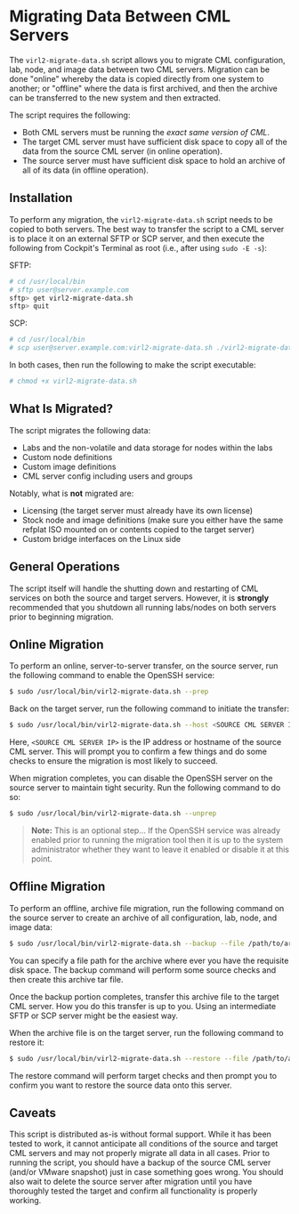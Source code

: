 # Migrating Data Between CML Servers

The `virl2-migrate-data.sh` script allows you to migrate CML configuration, lab, node, and image data between two CML servers.  Migration can be done "online" whereby the data is copied directly from one system to another; or "offline" where the data is first archived, and then the archive can be transferred to the new system and then extracted.

The script requires the following:

-   Both CML servers must be running the _exact same version of CML_.
-   The target CML server must have sufficient disk space to copy all of the data from the source CML server (in online operation).
-   The source server must have sufficient disk space to hold an archive of all of its data (in offline operation).

## Installation

To perform any migration, the `virl2-migrate-data.sh` script needs to be copied to both servers.  The best way to transfer the script to a CML server is to place it on an external SFTP or SCP server, and then execute the following from Cockpit's Terminal as root (i.e., after using `sudo -E -s`):

SFTP:

```bash
# cd /usr/local/bin
# sftp user@server.example.com
sftp> get virl2-migrate-data.sh
sftp> quit
```

SCP:

```bash
# cd /usr/local/bin
# scp user@server.example.com:virl2-migrate-data.sh ./virl2-migrate-data.sh
```

In both cases, then run the following to make the script executable:

```bash
# chmod +x virl2-migrate-data.sh
```

## What Is Migrated?

The script migrates the following data:

-   Labs and the non-volatile and data storage for nodes within the labs
-   Custom node definitions
-   Custom image definitions
-   CML server config including users and groups

Notably, what is **not** migrated are:

-   Licensing (the target server must already have its own license)
-   Stock node and image definitions (make sure you either have the same refplat ISO mounted on or contents copied to the target server)
-   Custom bridge interfaces on the Linux side

## General Operations

The script itself will handle the shutting down and restarting of CML services on both the source and target servers.  However, it is **strongly** recommended that you shutdown all running labs/nodes on both servers prior to beginning migration.

## Online Migration

To perform an online, server-to-server transfer, on the source server, run the following command to enable the OpenSSH service:

```bash
$ sudo /usr/local/bin/virl2-migrate-data.sh --prep
```

Back on the target server, run the following command to initiate the transfer:

```bash
$ sudo /usr/local/bin/virl2-migrate-data.sh --host <SOURCE CML SERVER IP>
```

Here, `<SOURCE CML SERVER IP>` is the IP address or hostname of the source CML server.  This will prompt you to confirm a few things and do some checks to ensure the migration is most likely to succeed.

When migration completes, you can disable the OpenSSH server on the source server to maintain tight security.  Run the following command to do so:

```bash
$ sudo /usr/local/bin/virl2-migrate-data.sh --unprep
```

> **Note:** This is an optional step... If the OpenSSH service was already enabled prior to running the migration tool then it is up to the system administrator whether they want to leave it enabled or disable it at this point.

## Offline Migration

To perform an offline, archive file migration, run the following command on the source server to create an archive of all configuration, lab, node, and image data:

```bash
$ sudo /usr/local/bin/virl2-migrate-data.sh --backup --file /path/to/archive.tar
```

You can specify a file path for the archive where ever you have the requisite disk space.  The backup command will perform some source checks and then create this archive tar file.

Once the backup portion completes, transfer this archive file to the target CML server.  How you do this transfer is up to you.  Using an intermediate SFTP or SCP server might be the easiest way.

When the archive file is on the target server, run the following command to restore it:

```bash
$ sudo /usr/local/bin/virl2-migrate-data.sh --restore --file /path/to/archive.tar
```

The restore command will perform target checks and then prompt you to confirm you want to restore the source data onto this server.

## Caveats

This script is distributed as-is without formal support.  While it has been tested to work, it cannot anticipate all conditions of the source and target CML servers and may not properly migrate all data in all cases.  Prior to running the script, you should have a backup of the source CML server (and/or VMware snapshot) just in case something goes wrong.  You should also wait to delete the source server after migration until you have thoroughly tested the target and confirm all functionality is properly working.
